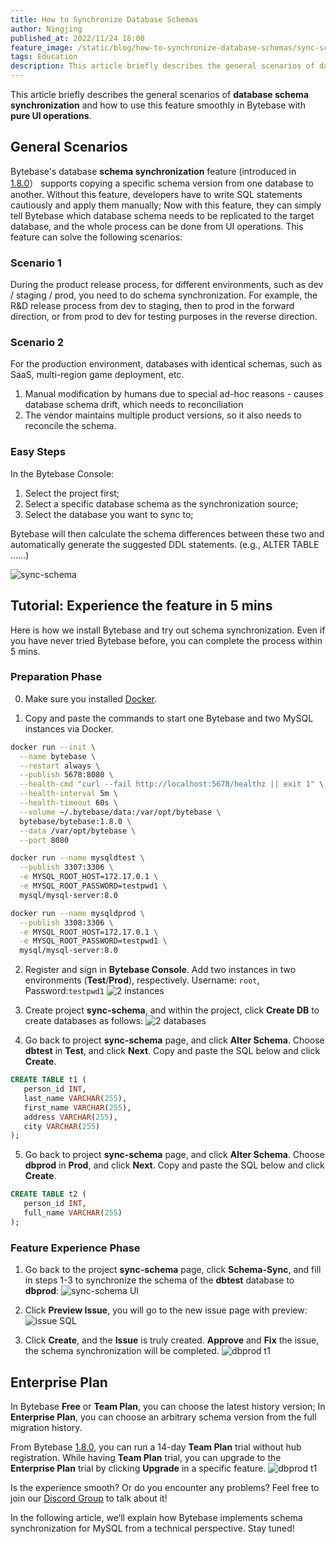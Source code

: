 ```yaml
---
title: How to Synchronize Database Schemas
author: Ningjing
published_at: 2022/11/24 18:00
feature_image: /static/blog/how-to-synchronize-database-schemas/sync-schema.webp
tags: Education
description: This article briefly describes the general scenarios of database schema synchronization and how to use this feature smoothly in Bytebase with pure UI operations.
---
```


This article briefly describes the general scenarios of **database schema synchronization** and how to use this feature smoothly in Bytebase with **pure UI operations**.

## General Scenarios

Bytebase's database **schema synchronization** feature (introduced in [1.8.0](/changelog/bytebase-1-8-0)） supports copying a specific schema version from one database to another. Without this feature, developers have to write SQL statements cautiously and apply them manually; Now with this feature, they can simply tell Bytebase which database schema needs to be replicated to the target database, and the whole process can be done from UI operations. This feature can solve the following scenarios:

### Scenario 1
During the product release process, for different environments, such as dev / staging / prod, you need to do schema synchronization. For example, the R&D release process from dev to staging, then to prod in the forward direction, or from prod to dev for testing purposes in the reverse direction.

### Scenario 2
For the production environment, databases with identical schemas, such as SaaS, multi-region game deployment, etc.

1) Manual modification by humans due to special ad-hoc reasons - causes database schema drift, which needs to reconciliation
2) The vendor maintains multiple product versions, so it also needs to reconcile the schema.

### Easy Steps
In the Bytebase Console:
1. Select the project first;
2. Select a specific database schema as the synchronization source;
3. Select the database you want to sync to;

Bytebase will then calculate the schema differences between these two and automatically generate the suggested DDL statements. (e.g., ALTER TABLE ......)

![sync-schema](/static/blog/how-to-synchronize-database-schemas/sync-schema-ui.webp)

## Tutorial: Experience the feature in 5 mins

Here is how we install Bytebase and try out schema synchronization. Even if you have never tried Bytebase before, you can complete the process within 5 mins.

### Preparation Phase

0. Make sure you installed [Docker](https://www.docker.com/).

1. Copy and paste the commands to start one Bytebase and two MySQL instances via Docker.
 
```bash
docker run --init \
  --name bytebase \
  --restart always \
  --publish 5678:8080 \
  --health-cmd "curl --fail http://localhost:5678/healthz || exit 1" \
  --health-interval 5m \
  --health-timeout 60s \
  --volume ~/.bytebase/data:/var/opt/bytebase \
  bytebase/bytebase:1.8.0 \
  --data /var/opt/bytebase \
  --port 8080
```

```bash
docker run --name mysqldtest \
  --publish 3307:3306 \
  -e MYSQL_ROOT_HOST=172.17.0.1 \
  -e MYSQL_ROOT_PASSWORD=testpwd1 \
  mysql/mysql-server:8.0
```

```bash
docker run --name mysqldprod \
  --publish 3308:3306 \
  -e MYSQL_ROOT_HOST=172.17.0.1 \
  -e MYSQL_ROOT_PASSWORD=testpwd1 \
  mysql/mysql-server:8.0
```

2. Register and sign in **Bytebase Console**. Add two instances in two environments (**Test**/**Prod**), respectively. Username: `root`, Password:`testpwd1`
![2 instances](/static/blog/how-to-synchronize-database-schemas/2instances.webp)

3. Create project **sync-schema**, and within the project, click **Create DB** to create databases as follows:
![2 databases](/static/blog/how-to-synchronize-database-schemas/2databases.webp)

4. Go back to project **sync-schema** page, and click **Alter Schema**. Choose **dbtest** in **Test**, and click **Next**. Copy and paste the SQL below and click **Create**.
``` sql
CREATE TABLE t1 (
   person_id INT,
   last_name VARCHAR(255),
   first_name VARCHAR(255),
   address VARCHAR(255),
   city VARCHAR(255)
);
```

5. Go back to project **sync-schema** page, and click **Alter Schema**. Choose **dbprod** in **Prod**, and click **Next**. Copy and paste the SQL below and click **Create**.
``` sql
CREATE TABLE t2 (
   person_id INT,
   full_name VARCHAR(255)
);
```

### Feature Experience Phase

1. Go back to the project **sync-schema** page, click **Schema-Sync**, and fill in steps 1-3 to synchronize the schema of the **dbtest** database to **dbprod**:
![sync-schema UI](/static/blog/how-to-synchronize-database-schemas/sync-schema-ui.webp)

2. Click **Preview Issue**, you will go to the new issue page with preview:
![issue SQL](/static/blog/how-to-synchronize-database-schemas/issue-sql.webp)

3. Click **Create**, and the **Issue** is truly created. **Approve** and **Fix** the issue, the schema synchronization will be completed.
![dbprod t1](/static/blog/how-to-synchronize-database-schemas/dbprod-t1.webp)

## Enterprise Plan
In Bytebase **Free** or **Team Plan**, you can choose the latest history version; In **Enterprise Plan**, you can choose an arbitrary schema version from the full migration history.

From Bytebase [1.8.0](/changelog/bytebase-1-8-0), you can run a 14-day **Team Plan** trial without hub registration. While having **Team Plan** trial, you can upgrade to the **Enterprise Plan** trial by clicking **Upgrade** in a specific feature.
![dbprod t1](/static/blog/how-to-synchronize-database-schemas/dbprod-t1.webp)

Is the experience smooth? Or do you encounter any problems? Feel free to join our [Discord Group](https://discord.gg/Fac9nmZ95j) to talk about it!

In the following article, we’ll explain how Bytebase implements schema synchronization for MySQL from a technical perspective. Stay tuned!